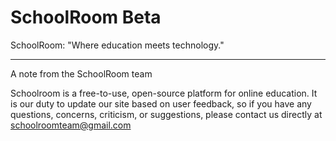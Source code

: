 # SchoolRoom Beta
SchoolRoom: "Where education meets technology."
***
A note from the SchoolRoom team

Schoolroom is a free-to-use, open-source platform for
online education. It is our duty to update our site
based on user feedback, so if you have any questions,
concerns, criticism, or suggestions, please contact us
directly at schoolroomteam@gmail.com
